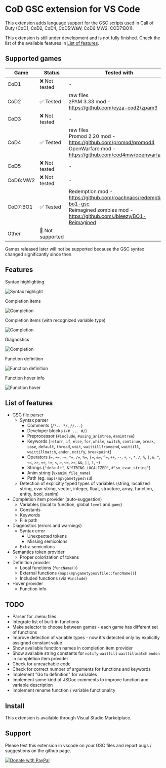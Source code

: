 # CoD GSC extension for VS Code

This extension adds language support for the GSC scripts used in Call of Duty (CoD1, CoD2, CoD4, CoD5:WaW, CoD6:MW2, COD7:BO1).

This extension is still under development and is not fully finished. Check the list of the available features in [List of features](#list-of-features).


## Supported games

| Game     | Status  | Tested with    |
|----------|---------|----------------|
| CoD1     | ❌ Not tested     | -     |
| CoD2     | ✅ Tested         | raw files<br>zPAM 3.33 mod - https://github.com/eyza-cod2/zpam3    |
| CoD3     | ❌ Not tested     | -    |
| CoD4     | ✅ Tested         | raw files<br>Promod 2.20 mod - https://github.com/promod/promod4<br>OpenWarfare mod - https://github.com/cod4mw/openwarfare    |
| CoD5     | ❌ Not tested     | -    |
| CoD6:MW2 | ❌ Not tested     | -    |
| CoD7:BO1 | ✅ Tested         |  Redemption mod - https://github.com/roachnacs/redemption-bo1-gsc<br>Reimagined zombies mod - https://github.com/Jbleezy/BO1-Reimagined   |
| Other    | 🚫 Not supported     |     |

Games released later will not be supported because the GSC syntax changed significantly since then.






## Features

Syntax highlighting

![Syntax highlight](images/vscode-syntax-highlight-1.png)

Completion items

![Completion](images/vscode-completion-2.gif)

Completion items (with recognized variable type)

![Completion](images/vscode-completion-1.png)

Diagnostics

![Completion](images/vscode-diagnostics-1.png)

Function definition

![Function definition](images/vscode-function-definition.gif)

Function hover info

![Function hover](images/vscode-function-hover.gif)




## List of features
- GSC file parser
  - Syntax parser
    - Comments (`/*...*/`, `//...`)
    - Developer blocks (`/# ... #/`)
    - Preprocessor (`#include`, `#using_animtree`, `#animtree`)
    - Keywords (`return`, `if`, `else`, `for`, `while`, `switch`, `continue`, `break`, `case`, `default`, `thread`, `wait`, `waittillframeend`, `waittill`, `waittillmatch`, `endon`, `notify`, `breakpoint`)
    - Operators (`=`, `+=`, `-=`, `*=`, `/=`, `%=`, `|=`, `&=`, `^=`, `++`, `--`, `+`, `-`, `*`, `/`, `%`, `|`, `&`, `^`, `<<`, `>>`, `==`, `!=`, `<`, `>`, `<=`, `>=`, `&&`, `||`, `!`, `~`)
    - Strings (`"default"`, `&"STRING_LOCALIZED"`, `#"sv_cvar_string"`)
    - Anim string (`%xanim_file_name`)
    - Path (eg. `maps\mp\gametypes\sd`)
  - Detection of explicitly typed types of variables (string, localized string, cvar string, vector, integer, float, structure, array, function, entity, bool, xanim)
- Completion item provider (auto-suggestion)
    - Variables (local to function, global `level` and `game`)
    - Constants
    - Keywords 
    - File path
- Diagnostics (errors and warnings)
  - Syntax error
    - Unexpected tokens
    - Missing semicolons
  - Extra semicolons
- Semantics token provider 
  - Proper colorization of tokens
- Definition provider
  - Local functions (`funcName()`)
  - External functions (`maps\mp\gametypes\file::funcName()`)
  - Included functions (via `#include`)
- Hover provider
  - Function info



## TODO
- Parser for .menu files
- Integrate list of built-in functions
- Make selector to choose between games - each game has different set of functions
- Improve detection of variable types - now it's detected only by explicitly assigned constant value
- Show available function names in completion item provider
- Show available string constants for `notify` `waittill` `waittillmatch` `endon` in completion item provider
- Check for unreachable code
- Check for correct number of arguments for functions and keywords
- Implement "Go to definition" for variables
- Implement some kind of JSDoc comments to improve function and variable description
- Implement rename function / variable functionality





## Install
This extension is available through Visual Studio Marketplace.



## Support
Please test this extension in vscode on your GSC files and report bugs / suggestions on the github page.


[![Donate with PayPal](images/paypal.png)](https://www.paypal.com/donate/?hosted_button_id=R59Y6UN9LJVXQ)

